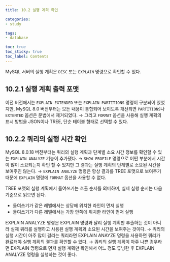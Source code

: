 ```yaml
---
title: 10.2 실행 계획 확인

categories:
- study

tags:
- database

toc: true
toc_sticky: true
toc_label: Contents
---
```


MySQL 서버의 실행 계획은 `DESC` 또는 `EXPLAIN` 명령으로 확인할 수 있다.

## 10.2.1 실행 계획 출력 포맷
이전 버전에서는 `EXPLAIN EXTENDED` 또는 `EXPLAIN PARTITIONS` 명령이 구분되어 있었지만, MySQL 8.0 버전부터는 모든 내용이 통합되어 보이도록 개선되면 `PARTITIONS`나 `EXTENTED` 옵션은 문법에서 제거되었다.
→ 그리고 `FORMAT` 옵션을 사용해 실행 계획의 표시 방법을 JSON이나 TREE, 단순 테이블 형태로 선택할 수 있다.

## 10.2.2 쿼리의 실행 시간 확인
MySQL 8.0.18 버전부터는 쿼리의 실행 계획과 단계별 소요 시간 정보를 확인할 수 있는 `EXPLAIN ANALYZE` 기능이 추가됐다.
→ `SHOW PROFILE` 명령으로 어떤 부분에서 시간이 많이 소요되는지 확인 할 수 있지만 그 결과는 실행 계획의 단계별로 소요된 시간을 보여주진 않는다.
→ `EXPLAIN ANALYZE` 명령은 항상 결과를 TREE 포맷으로 보여주기 때문에 `EXPLAIN` 명령에 `FORMAT` 옵션을 사용할 수 없다.

TREE 포맷의 실행 계획에서 들여쓰기는 호출 순서를 의미하며, 실제 실행 순서는 다음 기준으로 읽으면 된다.
- 들여쓰기가 같은 레벨에서는 상당에 위치한 라인이 먼저 실행
- 들여쓰기가 다른 레벨에서는 가장 안쪽에 위치한 라인이 먼저 실행

EXPLAIN ANALYZE 명령은 EXPLAIN 명령과 달리 실행 계획만 추출하는 것이 아니라 실제 쿼리를 실행하고 사용된 실행 계획과 소요된 시간을 보여주는 것이다.
→ 쿼리의 실행 시간이 아주 많이 걸리는 쿼리라면 EXPLAIN ANAYZE 명령을 사용하면 쿼리가 완료돼야 실행 계획의 결과를 확인할 수 있다.
→ 쿼리의 실행 계획이 아주 나쁜 경우라면 EXPLAIN 명령으로 먼저 실행 계획만 확인해서 어느 정도 튜닝한 후 EXPLAIN ANALYZE 명령을 실행하는 것이 좋다.